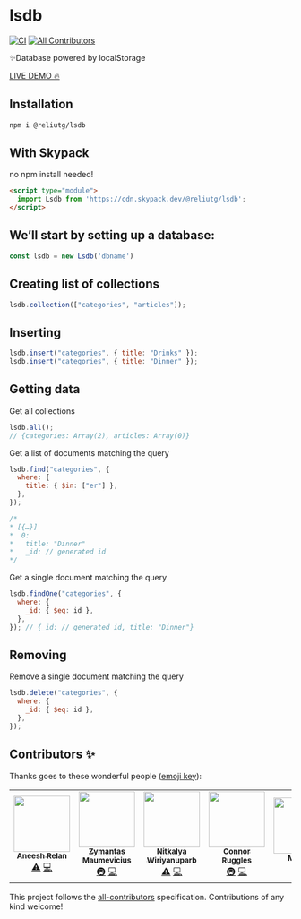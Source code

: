 # lsdb

[![CI](https://github.com/reliut-g/lsdb/actions/workflows/main.yml/badge.svg)](https://github.com/reliut-g/lsdb/actions/workflows/main.yml)
[![All Contributors](https://img.shields.io/badge/all_contributors-5-orange.svg?style=flat-square)](#contributors-)

✨Database powered by localStorage

[LIVE DEMO 🔥](https://codesandbox.io/s/relaxed-lewin-zmgsi?file=/src/index.js)

## Installation

```bash
npm i @reliutg/lsdb
```
## With Skypack
no npm install needed!
```html
<script type="module">
  import Lsdb from 'https://cdn.skypack.dev/@reliutg/lsdb';
</script>
```

## We’ll start by setting up a database:

```js
const lsdb = new Lsdb('dbname')
```

## Creating list of collections

```js
lsdb.collection(["categories", "articles"]);
```

## Inserting

```js
lsdb.insert("categories", { title: "Drinks" });
lsdb.insert("categories", { title: "Dinner" });
```

## Getting data

Get all collections
```js
lsdb.all(); 
// {categories: Array(2), articles: Array(0)}
```

Get a list of documents matching the query
```js
lsdb.find("categories", {
  where: {
    title: { $in: ["er"] },
  },
});

/* 
* [{…}]
*  0:
*   title: "Dinner"
*   _id: // generated id
*/

```

Get a single document matching the query
```js
lsdb.findOne("categories", {
  where: {
    _id: { $eq: id },
  },
}); // {_id: // generated id, title: "Dinner"}
```

## Removing

Remove a single document matching the query

```js
lsdb.delete("categories", {
  where: {
    _id: { $eq: id },
  },
});
```

## Contributors ✨

Thanks goes to these wonderful people ([emoji key](https://allcontributors.org/docs/en/emoji-key)):

<!-- ALL-CONTRIBUTORS-LIST:START - Do not remove or modify this section -->
<!-- prettier-ignore-start -->
<!-- markdownlint-disable -->
<table>
  <tr>
    <td align="center"><a href="https://github.com/aneeshrelan"><img src="https://avatars2.githubusercontent.com/u/17068083?v=4" width="100px;" alt=""/><br /><sub><b>Aneesh Relan</b></sub></a><br /><a href="https://github.com/reliut-g/lsdb/commits?author=aneeshrelan" title="Tests">⚠️</a> <a href="https://github.com/reliut-g/lsdb/commits?author=aneeshrelan" title="Code">💻</a></td>
    <td align="center"><a href="https://github.com/fr0stylo"><img src="https://avatars0.githubusercontent.com/u/13507123?v=4" width="100px;" alt=""/><br /><sub><b>Zymantas Maumevicius</b></sub></a><br /><a href="#infra-fr0stylo" title="Infrastructure (Hosting, Build-Tools, etc)">🚇</a> <a href="https://github.com/reliut-g/lsdb/commits?author=fr0stylo" title="Code">💻</a></td>
    <td align="center"><a href="https://github.com/dekpient"><img src="https://avatars1.githubusercontent.com/u/717270?v=4" width="100px;" alt=""/><br /><sub><b>Nitkalya Wiriyanuparb</b></sub></a><br /><a href="https://github.com/reliut-g/lsdb/commits?author=dekpient" title="Tests">⚠️</a> <a href="https://github.com/reliut-g/lsdb/commits?author=dekpient" title="Code">💻</a></td>
    <td align="center"><a href="https://connorruggles.dev"><img src="https://avatars0.githubusercontent.com/u/14317362?v=4" width="100px;" alt=""/><br /><sub><b>Connor Ruggles</b></sub></a><br /><a href="#infra-rugglcon" title="Infrastructure (Hosting, Build-Tools, etc)">🚇</a> <a href="https://github.com/reliut-g/lsdb/commits?author=rugglcon" title="Code">💻</a></td>
    <td align="center"><a href="https://smakss.github.io/"><img src="https://avatars0.githubusercontent.com/u/32557358?v=4" width="100px;" alt=""/><br /><sub><b>MAKSS</b></sub></a><br /><a href="https://github.com/reliut-g/lsdb/commits?author=SMAKSS" title="Documentation">📖</a></td>
  </tr>
</table>

<!-- markdownlint-enable -->
<!-- prettier-ignore-end -->

<!-- ALL-CONTRIBUTORS-LIST:END -->

This project follows the [all-contributors](https://github.com/all-contributors/all-contributors) specification. Contributions of any kind welcome!

